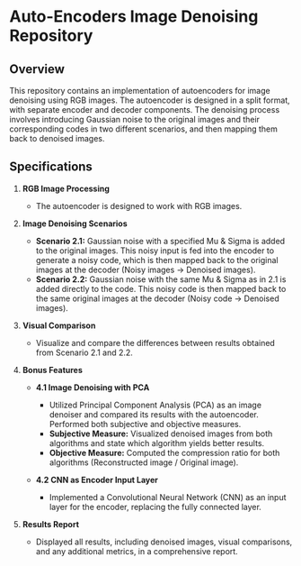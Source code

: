 # Auto-Encoders Image Denoising Repository

## Overview

This repository contains an implementation of autoencoders for image denoising using RGB images. The autoencoder is designed in a split format, with separate encoder and decoder components. The denoising process involves introducing Gaussian noise to the original images and their corresponding codes in two different scenarios, and then mapping them back to denoised images.

## Specifications

1. **RGB Image Processing**
   - The autoencoder is designed to work with RGB images.

2. **Image Denoising Scenarios**
   - **Scenario 2.1:** Gaussian noise with a specified Mu & Sigma is added to the original images. This noisy input is fed into the encoder to generate a noisy code, which is then mapped back to the original images at the decoder (Noisy images -> Denoised images).
   - **Scenario 2.2:** Gaussian noise with the same Mu & Sigma as in 2.1 is added directly to the code. This noisy code is then mapped back to the same original images at the decoder (Noisy code -> Denoised images).

3. **Visual Comparison**
   - Visualize and compare the differences between results obtained from Scenario 2.1 and 2.2.

4. **Bonus Features**

   - **4.1 Image Denoising with PCA**
     - Utilized Principal Component Analysis (PCA) as an image denoiser and compared its results with the autoencoder. Performed both subjective and objective measures.
     - **Subjective Measure:** Visualized denoised images from both algorithms and state which algorithm yields better results.
     - **Objective Measure:** Computed the compression ratio for both algorithms (Reconstructed image / Original image).

   - **4.2 CNN as Encoder Input Layer**
     - Implemented a Convolutional Neural Network (CNN) as an input layer for the encoder, replacing the fully connected layer.

5. **Results Report**
   - Displayed all results, including denoised images, visual comparisons, and any additional metrics, in a comprehensive report.
